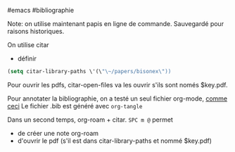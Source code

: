 #emacs #bibliographie

Note: on utilise maintenant papis en ligne de commande. Sauvegardé pour raisons historiques.

On utilise citar
- définir 
```lisp
(setq citar-library-paths \'(\"\~/papers/bisonex\"))
```
Pour ouvrir les pdfs,  citar-open-files va les ouvrir s'ils sont només $key.pdf.

Pour annotater la bibliographie, on a testé un seul fichier org-mode, [comme ceci](http://www.cachestocaches.com/2020/3/org-mode-annotated-bibliography/)
Le fichier .bib est généré avec `org-tangle`

Dans un second temps, org-roam + citar.  `SPC m @` permet
- de créer une note org-roam
- d'ouvrir le pdf (s'il est dans citar-library-paths et nommé $key.pdf)




